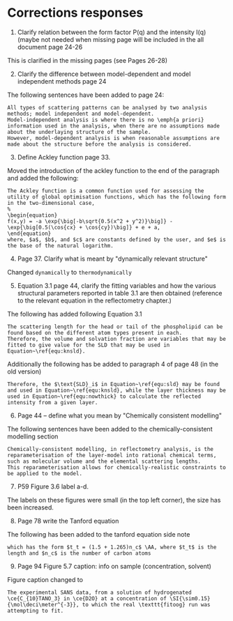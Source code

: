 # Corrections responses

1. Clarify relation between the form factor P(q) and the intensity I(q) (maybe not needed when missing page will be included in the all document page 24-26

This is clarified in the missing pages (see Pages 26-28)

2. Clarify the difference between model-dependent and model independent methods page 24

The following sentences have been added to page 24:

 ```
All types of scattering patterns can be analysed by two analysis methods; model independent and model-dependent.
Model-independent analysis is where there is no \emph{a priori} information used in the analysis, when there are no assumptions made about the underlaying structure of the sample. 
However, model-dependent analysis is when reasonable assumptions are made about the structure before the analysis is considered. 
```

3. Define Ackley function page 33.

Moved the introduction of the ackley function to the end of the paragraph and added the following:

```
The Ackley function is a common function used for assessing the utility of global optimisation functions, which has the following form in the two-dimensional case, 
%
\begin{equation}
f(x,y) = -a \exp{\big[-b\sqrt{0.5(x^2 + y^2)}\big]} - \exp{\big[0.5(\cos{cx} + \cos{cy})\big]} + e + a,
\end{equation}
where, $a$, $b$, and $c$ are constants defined by the user, and $e$ is the base of the natural logarithm. 
```

4. Page 37. Clarify what is meant by "dynamically relevant structure"

Changed `dynamically` to `thermodynamically`

5. Equation 3.1 page 44, clarify the fitting variables and how the various structural parameters reported in table 3.1 are then obtained (reference to the relevant equation in the reflectometry chapter.)

The following has added following Equation 3.1 

```
The scattering length for the head or tail of the phospholipid can be found based on the different atom types present in each. 
Therefore, the volume and solvation fraction are variables that may be fitted to give value for the SLD that may be used in Equation~\ref{equ:knsld}.
```

Additionally the following has be added to paragraph 4 of page 48 (in the old version)

```
Therefore, the $\text{SLD}_i$ in Equation~\ref{equ:sld} may be found and used in Equation~\ref{equ:knsld}, while the layer thickness may be used in Equation~\ref{equ:nowthick} to calculate the reflected intensity from a given layer. 
```

6. Page 44 – define what you mean by "Chemically consistent modelling"

The following sentences have been added to the chemically-consistent modelling section 

```
Chemically-consistent modelling, in reflectometry analysis, is the reparameterisation of the layer-model into rational chemical terms, such as molecular volume and the elemental scattering lengths. 
This reparameterisation allows for chemically-realistic constraints to be applied to the model.  
```

7. P59 Figure 3.6 label a-d.

The labels on these figures were small (in the top left corner), the size has been increased.

8. Page 78 write the Tanford equation

The following has been added to the tanford equation side note 

```
which has the form $t_t = (1.5 + 1.265)n_c$ \AA, where $t_t$ is the length and $n_c$ is the number of carbon atoms
```

9. Page 94 Figure 5.7 caption: info on sample (concentration, solvent)

Figure caption changed to 

```
The experimental SANS data, from a solution of hydrogenated \ce{C_{10}TANO_3} in \ce{D2O} at a concentration of \SI{\sim0.15}{\mol\deci\meter^{-3}}, to which the real \texttt{fitoog} run was attempting to fit.
```